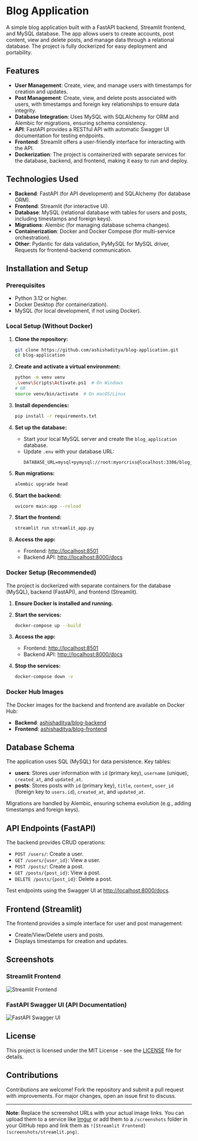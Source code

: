 # Blog Application

A simple blog application built with a FastAPI backend, Streamlit frontend, and MySQL database. The app allows users to create accounts, post content, view and delete posts, and manage data through a relational database. The project is fully dockerized for easy deployment and portability.

## Features

- **User Management**: Create, view, and manage users with timestamps for creation and updates.
- **Post Management**: Create, view, and delete posts associated with users, with timestamps and foreign key relationships to ensure data integrity.
- **Database Integration**: Uses MySQL with SQLAlchemy for ORM and Alembic for migrations, ensuring schema consistency.
- **API**: FastAPI provides a RESTful API with automatic Swagger UI documentation for testing endpoints.
- **Frontend**: Streamlit offers a user-friendly interface for interacting with the API.
- **Dockerization**: The project is containerized with separate services for the database, backend, and frontend, making it easy to run and deploy.

## Technologies Used

- **Backend**: FastAPI (for API development) and SQLAlchemy (for database ORM).
- **Frontend**: Streamlit (for interactive UI).
- **Database**: MySQL (relational database with tables for users and posts, including timestamps and foreign keys).
- **Migrations**: Alembic (for managing database schema changes).
- **Containerization**: Docker and Docker Compose (for multi-service orchestration).
- **Other**: Pydantic for data validation, PyMySQL for MySQL driver, Requests for frontend-backend communication.

## Installation and Setup

### Prerequisites

- Python 3.12 or higher.
- Docker Desktop (for containerization).
- MySQL (for local development, if not using Docker).

### Local Setup (Without Docker)

1. **Clone the repository:**
   ```bash
   git clone https://github.com/ashishaditya/blog-application.git
   cd blog-application
   ```

2. **Create and activate a virtual environment:**
   ```bash
   python -m venv venv
   .\venv\Scripts\Activate.ps1  # On Windows
   # OR
   source venv/bin/activate  # On macOS/Linux
   ```

3. **Install dependencies:**
   ```bash
   pip install -r requirements.txt
   ```

4. **Set up the database:**
   - Start your local MySQL server and create the `blog_application` database.
   - Update `.env` with your database URL:
     ```
     DATABASE_URL=mysql+pymysql://root:myorcriss@localhost:3306/blog_application
     ```

5. **Run migrations:**
   ```bash
   alembic upgrade head
   ```

6. **Start the backend:**
   ```bash
   uvicorn main:app --reload
   ```

7. **Start the frontend:**
   ```bash
   streamlit run streamlit_app.py
   ```

8. **Access the app:**
   - Frontend: [http://localhost:8501](http://localhost:8501)
   - Backend API: [http://localhost:8000/docs](http://localhost:8000/docs)

### Docker Setup (Recommended)

The project is dockerized with separate containers for the database (MySQL), backend (FastAPI), and frontend (Streamlit).

1. **Ensure Docker is installed and running.**

2. **Start the services:**
   ```bash
   docker-compose up --build
   ```

3. **Access the app:**
   - Frontend: [http://localhost:8501](http://localhost:8501)
   - Backend API: [http://localhost:8000/docs](http://localhost:8000/docs)

4. **Stop the services:**
   ```bash
   docker-compose down -v
   ```

### Docker Hub Images

The Docker images for the backend and frontend are available on Docker Hub:

- **Backend**: [ashishaditya/blog-backend](https://hub.docker.com/r/ashishaditya/blog-backend)
- **Frontend**: [ashishaditya/blog-frontend](https://hub.docker.com/r/ashishaditya/blog-frontend)

## Database Schema

The application uses SQL (MySQL) for data persistence. Key tables:

- **users**: Stores user information with `id` (primary key), `username` (unique), `created_at`, and `updated_at`.
- **posts**: Stores posts with `id` (primary key), `title`, `content`, `user_id` (foreign key to `users.id`), `created_at`, and `updated_at`.

Migrations are handled by Alembic, ensuring schema evolution (e.g., adding timestamps and foreign keys).

## API Endpoints (FastAPI)

The backend provides CRUD operations:

- `POST /users/`: Create a user.
- `GET /users/{user_id}`: View a user.
- `POST /posts/`: Create a post.
- `GET /posts/{post_id}`: View a post.
- `DELETE /posts/{post_id}`: Delete a post.

Test endpoints using the Swagger UI at [http://localhost:8000/docs](http://localhost:8000/docs).

## Frontend (Streamlit)

The frontend provides a simple interface for user and post management:

- Create/View/Delete users and posts.
- Displays timestamps for creation and updates.

## Screenshots

### Streamlit Frontend
![Streamlit Frontend](Frontend-Streamlit.png)

### FastAPI Swagger UI (API Documentation)
![FastAPI Swagger UI](https://i.imgur.com/YourSwaggerImageLinkHere.png)

## License

This project is licensed under the MIT License - see the [LICENSE](LICENSE) file for details.

## Contributions

Contributions are welcome! Fork the repository and submit a pull request with improvements. For major changes, open an issue first to discuss.

---

**Note**: Replace the screenshot URLs with your actual image links. You can upload them to a service like [Imgur](https://imgur.com/) or add them to a `/screenshots` folder in your GitHub repo and link them as `![Streamlit Frontend](screenshots/streamlit.png)`.
